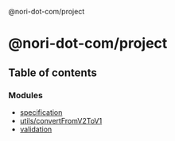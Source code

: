 @nori-dot-com/project

# @nori-dot-com/project

## Table of contents

### Modules

- [specification](modules/specification.md)
- [utils/convertFromV2ToV1](modules/utils_convertfromv2tov1.md)
- [validation](modules/validation.md)
